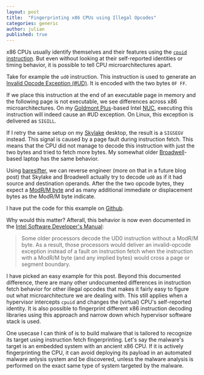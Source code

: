 ```yaml
---
layout: post
title:  "Fingerprinting x86 CPUs using Illegal Opcodes"
categories: generic
author: julian
published: true
---
```


x86 CPUs usually identify themselves and their features using the [`cpuid`
instruction](http://sandpile.org/x86/cpuid.htm). But even without looking at
their self-reported identities or timing behavior, it is possible to tell CPU
microarchitectures apart.

Take for example the `ud0` instruction. This instruction is used to generate an
[Invalid Opcode Exception (#UD)](http://sandpile.org/x86/except.htm). It is
encoded with the two bytes `0F FF`.

If we place this instruction at the end of an executable page in memory and the
following page is not executable, we see differences across x86
microarchitectures. On my [Goldmont
Plus](https://en.wikipedia.org/wiki/Goldmont_Plus)-based Intel
[NUC](https://en.wikipedia.org/wiki/Next_Unit_of_Computing), executing this
instruction will indeed cause an #UD exception. On Linux, this exception is
delivered as `SIGILL`.

If I retry the same setup on my
[Skylake](https://en.wikipedia.org/wiki/Skylake_(microarchitecture)) desktop,
the result is a `SIGSEGV` instead. This signal is caused by a page fault during
instruction fetch. This means that the CPU did not manage to decode this
instruction with just the two bytes and tried to fetch more bytes. My somewhat
older
[Broadwell](https://en.wikipedia.org/wiki/Broadwell_(microarchitecture))-based
laptop has the same behavior.

Using [baresifter](https://github.com/blitz/baresifter), we can reverse engineer
(more on that in a future blog post) that Skylake and Broadwell actually try to
decode `ud0` as if it had source and destination operands. After the the two
opcode bytes, they expect a [ModR/M
byte](https://wiki.osdev.org/X86-64_Instruction_Encoding#ModR.2FM) and as many
additional immediate or displacement bytes as the ModR/M byte indicate.

I have put the code for this example on
[Github](https://github.com/blitz/x86-fingerprint/blob/master/main.cpp).

Why would this matter? Afterall, this behavior is now even documented in the
[Intel Software Developer's Manual](https://software.intel.com/en-us/articles/intel-sdm):

> Some older processors decode the UD0 instruction without a ModR/M byte. As a
> result, those processors would deliver an invalid-opcode exception instead of
> a fault on instruction fetch when the instruction with a ModR/M byte (and any
> implied bytes) would cross a page or segment boundary.

I have picked an easy example for this post. Beyond this documented difference,
there are many other undocumented differences in instruction fetch behavior for
other illegal opcodes that makes it fairly easy to figure out what
microarchitecture we are dealing with. This still applies when a hypervisor
intercepts `cpuid` and changes the (virtual) CPU's self-reported identity. It is
also possible to fingerprint different x86 instruction decoding libraries using
this approach and narrow down which hypervisor software stack is used.

One usecase I can think of is to build malware that is tailored to recognize its
target using instruction fetch fingerprinting. Let's say the malware's target is
an embedded system with an ancient x86 CPU. If it is actively fingerprinting the
CPU, it can avoid deploying its payload in an automated malware anlysis system
and be discovered, unless the malware analysis is performed on the exact same
type of system targeted by the malware.
